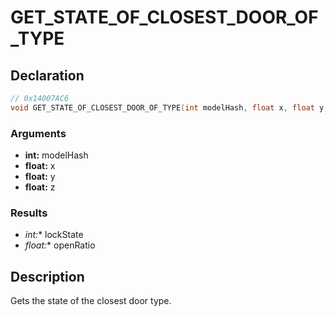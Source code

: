 # GET_STATE_OF_CLOSEST_DOOR_OF_TYPE

## Declaration
```cpp
// 0x14007AC6
void GET_STATE_OF_CLOSEST_DOOR_OF_TYPE(int modelHash, float x, float y, float z, int* lockState, float* openRatio);
```

### Arguments
- **int:** modelHash
- **float:** x
- **float:** y
- **float:** z

### Results
- **int*:** lockState
- **float*:** openRatio

## Description
Gets the state of the closest door type.
